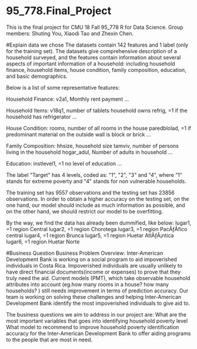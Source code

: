 # 95_778.Final_Project

This is the final project for CMU 18 Fall 95_778 R for Data Science.
Group members: Shuting You, Xiaodi Tao and Zhexin Chen.

#Explain data we chose
The datasets contain 142 features and 1 label (only for the training set). The datasets give comprehensive description of a household surveyed, and the features contain information about several aspects of important information of a household: including household finance, household items, house condition, family composition, education, and basic demographics. 


Below is a list of some representative features:


Household Finance:
  v2a1, Monthly rent payment
  ...
 
  
Household Items:
  v18q1, number of tablets household owns
  refrig, =1 if the household has refrigerator
  ...
 
  
House Condition:
  rooms,  number of all rooms in the house
  paredblolad, =1 if predominant material on the outside wall is block or brick
  ...
 
  
Family Composition:
  hhsize, household size
  tamviv, number of persons living in the household
  hogar_adul, Number of adults in household
  ...
  
  
Education:
  instlevel1, =1 no level of education
  ...
 
  
The label "Target" has 4 levels, coded as: "1", "2", "3" and "4", where “1” stands for extreme poverty and "4" stands for non vulnerable households.


The training set has 9557 observations and the testing set has 23856 observations. In order to obtain a higher accuracy on the testing set, on the one hand, our model should include as much information as possible, and on the other hand, we should restrict our model to be overfitting.


By the way, we find the data has already been dummified, like below:
lugar1, =1 region Central
lugar2, =1 region Chorotega
lugar3, =1 region PacÃƒÂfico central
lugar4, =1 region Brunca
lugar5, =1 region Huetar AtlÃƒÂ¡ntica
lugar6, =1 region Huetar Norte


#Business Question
Business Problem Overview: 
Inter-American Development Bank is working on a social program to aid impoverished individuals in Costa Rica. Impoverished individuals are usually unlikely to have direct financial documents(income or expenses) to prove that they truly need the aid. Current models (PMT), which take observable household attributes into account (eg.how many rooms in a house? how many households? )  still needs improvement in terms of prediction accuracy. Our team is working on solving these challenges and helping Inter-American Development Bank identify the most impoverished individuals to give aid to. 

The business questions we aim to address in our project are: 
What are the most important variables that goes into identifying household poverty level  
What model to recommend to improve household poverty identification accuracy for the Inter-American Development Bank to offer aiding programs to the people that are most in need. 





